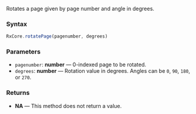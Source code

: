Rotates a page given by page number and angle in degrees.

### Syntax

```typescript
RxCore.rotatePage(pagenumber, degrees)
```

### Parameters

- `pagenumber`: **number** — 0-indexed page to be rotated.
- `degrees`: **number** — Rotation value in degrees. Angles can be `0`, `90`, `180`, or `270`.

### Returns

- **NA** — This method does not return a value.